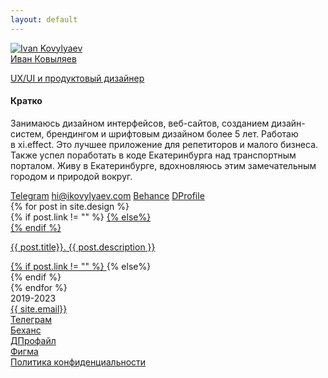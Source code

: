 ```yaml
---
layout: default
---
```

<div class='container-fluid inter-regular'>
    <div class='row'>
        <div class='col-12'>
            <a class='avatar' href='{{site.url}}'>
                <div class='avatar-image'><img src='{{site.url}}/img/avatar.png' alt='Ivan Kovylyaev'></div>
                <div class='avatar-text'>
                    <span class='inter-regular'>Иван Ковыляев</span>
                    <p class='inter-regular'>UX/UI и продуктовый дизайнер</p>
                </div>
            </a>
            <div class='about'>
                <h4 class='second-color inter-regular'>Кратко</h4>
                <p class='main-color inter-regular'>Занимаюсь дизайном интерфейсов, веб-сайтов, созданием дизайн-систем, брендингом и&nbsp;шрифтовым дизайном более 5&nbsp;лет. Работаю в&nbsp;xi.effect. Это лучшее приложение для репетиторов и&nbsp;малого бизнеса. Также успел поработать в&nbsp;коде Екатеринбурга над транспортным порталом. Живу в&nbsp;Екатеринбурге, вдохновляюсь этим замечательным городом и&nbsp;природой вокруг. </p>
            </div>
            <div class='links'>
                <a class='pill-link' href='https://t.me/ikovylyaev'>Telegram</a>
                <a class='pill-link' href='mailto:hi@ikovylyaev.com'>hi@ikovylyaev.com</a>
                <a class='pill-link' href='https://behance.net/{{site.behance}}'>Behance</a>
                <a class='pill-link' href='https://dprofile.ru/{{site.dprofile}}'>DProfile</a>
            </div>
        </div>
    </div>
    {% for post in site.design %}
    <div class='row'>
        <div class='col-12'>
            <div class='image' style="background: url({{site.url}}/img/works/{{ post.image }}.webp); background-size: {{ post.imgsize }}; background-position: center; background-repeat: no-repeat; background-color: {{ post.bgcolor}};"></div>
        </div>
        {% if post.link != "" %}
            <a  href="{{ post.link }}" target="blank" class='col-12'>
        {% else%}
            <div class='col-12'>
        {% endif %}
            <p class='inter-regular'>
                <span class='main-color inter-regular'>{{ post.title}}.</span> 
                {{ post.description }}
            </p>
        {% if post.link != "" %}
            </a>
        {% else%}
            </div>
        {% endif %}
    </div>
    {% endfor %}
    <footer class='row'>
        <div class='col text-start'>2019-2023</div>
        <div class='col text-center'><a class='link' target='_blank' href='mailto:{{ site.email }}'>{{ site.email}}</a></div>
        <div class='col text-center'><a class='link' target='_blank' href='https://t.me/{{ site.telegram }}'>Телеграм</a></div>
        <div class='col text-center'><a class='link' target='_blank' href='https://behance.net/{{ site.behance }}'>Беханс</a></div>
        <div class='col text-center'><a class='link' target='_blank' href='https://dprofile.ru/{{ site.dprofile }}'>ДПрофайл</a></div>
        <div class='col text-end'><a class='link' target='_blank' href='https://figma.com/@{{ site.figma }}'>Фигма</a></div>
    </footer>
    <footer class='row text-center'>
        <div class='col'><a class='link secondary-link' href='{{ site.url }}/policy'>Политика конфиденциальности</a></div>
    </footer>
</div>
